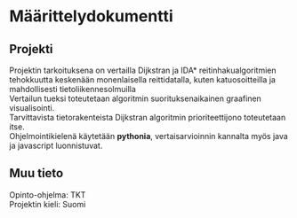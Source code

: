 # Määrittelydokumentti

## Projekti

Projektin tarkoituksena on vertailla Dijkstran ja IDA* reitinhakualgoritmien tehokkuutta keskenään monenlaisella reittidatalla, kuten katuosoitteilla ja mahdollisesti tietoliikennesolmuilla\
Vertailun tueksi toteutetaan algoritmin suorituksenaikainen graafinen visualisointi.\
Tarvittavista tietorakenteista Dijkstran algoritmin prioriteettijono toteutetaan itse.\
Ohjelmointikielenä käytetään **pythonia**, vertaisarvioinnin kannalta myös java ja javascript luonnistuvat.

## Muu tieto 

Opinto-ohjelma: TKT\
Projektin kieli: Suomi

